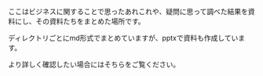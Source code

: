 ここはビジネスに関することで思ったあれこれや、疑問に思って調べた結果を資料にし、その資料たちをまとめた場所です。

ディレクトリごとにmd形式でまとめていますが、pptxで資料も作成しています。

より詳しく確認したい場合にはそちらをご覧ください。

